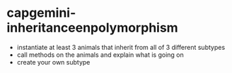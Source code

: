 # capgemini-inheritanceenpolymorphism

- instantiate at least 3 animals that inherit from all of 3 different subtypes
- call methods on the animals and explain what is going on
- create your own subtype
